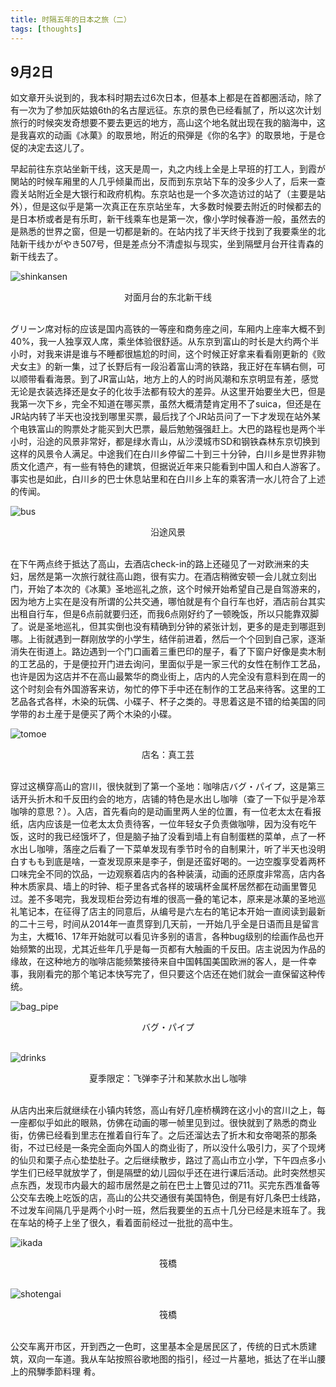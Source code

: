 ```yaml
---
title: 时隔五年的日本之旅（二）
tags: [thoughts]
---
```


## 9月2日 <a name="sep_2nd"></a>

如文章开头说到的，我本科时期去过6次日本，但基本上都是在首都圈活动，除了有一次为了参加灰姑娘6th的名古屋远征。东京的景色已经看腻了，所以这次计划旅行的时候突发奇想要不要去更远的地方，高山这个地名就出现在我的脑海中，这是我喜欢的动画《冰菓》的取景地，附近的飛弾是《你的名字》的取景地，于是仓促的决定去这儿了。

早起前往东京站坐新干线，这天是周一，丸之内线上全是上早班的打工人，到霞が関站的时候车厢里的人几乎倾巢而出，反而到东京站下车的没多少人了，后来一查霞关站附近全是大银行和政府机构。东京站也是一个多次造访过的站了（主要是站外），但是这似乎是第一次真正在东京站坐车，大多数时候要去附近的时候都去的是日本桥或者是有乐町，新干线乘车也是第一次，像小学时候春游一般，虽然去的是熟悉的世界之窗，但是一切都是新的。在站内找了半天终于找到了我要乘坐的北陆新干线かがやき507号，但是差点分不清虚拟与现实，坐到隔壁月台开往青森的新干线去了。

![shinkansen](/images/travel-2024-09/shinkansen.jpeg)
<center>对面月台的东北新干线</center>
<br>

グリーン席对标的应该是国内高铁的一等座和商务座之间，车厢内上座率大概不到40%，我一人独享双人席，乘坐体验很舒适。从东京到富山的时长是大约两个半小时，对我来讲是谁与不睡都很尴尬的时间，这个时候正好拿来看看刚更新的《败犬女主》的新一集，过了长野后有一段沿着富山湾的铁路，我正好在车辆右侧，可以顺带看看海景。到了JR富山站，地方上的人的时尚风潮和东京明显有差，感觉无论是衣装选择还是女子的化妆手法都有较大的差异。从这里开始要坐大巴，但是我第一次下乡，完全不知道在哪买票，虽然大概清楚肯定用不了suica，但还是在JR站内转了半天也没找到哪里买票，最后找了个JR站员问了一下才发现在站外某个电铁富山的购票处才能买到大巴票，最后勉勉强强赶上。大巴的路程也是两个半小时，沿途的风景非常好，都是绿水青山，从沙漠城市SD和钢铁森林东京切换到这样的风景令人满足。中途我们在白川乡停留二十到三十分钟，白川乡是世界非物质文化遗产，有一些有特色的建筑，但据说近年来只能看到中国人和白人游客了。事实也是如此，白川乡的巴士休息站里和在白川乡上车的乘客清一水儿符合了上述的传闻。

![bus](/images/travel-2024-09/bus.jpg)
<center>沿途风景</center>
<br>

在下午两点终于抵达了高山，去酒店check-in的路上还碰见了一对欧洲来的夫妇，居然是第一次旅行就往高山跑，很有实力。在酒店稍微安顿一会儿就立刻出门，开始了本次的《冰菓》圣地巡礼之旅，这个时候开始希望自己是自驾游来的，因为地方上实在是没有所谓的公共交通，哪怕就是有个自行车也好，酒店前台其实出租自行车，但是6点前就要归还，而我6点刚好约了一顿晚饭，所以只能靠双脚了。说是圣地巡礼，但其实倒也没有精确到分钟的紧张计划，更多的是走到哪逛到哪。上街就遇到一群刚放学的小学生，结伴前进着，然后一个个回到自己家，逐渐消失在街道上。路边遇到一个门口画着三重巴印的屋子，看了下窗户好像是卖木制的工艺品的，于是便拉开门进去询问，里面似乎是一家三代的女性在制作工艺品，也许是因为这店并不在高山最繁华的商业街上，店内的人完全没有意料到在周一的这个时刻会有外国游客来访，匆忙的停下手中还在制作的工艺品来待客。这里的工艺品各式各样，木染的玩偶、小碟子、杯子之类的。寻思着这是不错的给美国的同学带的お土産于是便买了两个木染的小碟。

![tomoe](/images/travel-2024-09/tomoe.jpeg)
<center>店名：真工芸</center>
<br>

穿过这横穿高山的宫川，很快就到了第一个圣地：咖啡店バグ・パイプ，这是第三话开头折木和千反田约会的地方，店铺的特色是水出し咖啡（查了一下似乎是冷萃咖啡的意思？）。入店，首先看向的是动画里两人坐的位置，有一位老太太在看报纸，店内应该是一位老太太负责待客，一位年轻女子负责做咖啡，因为没有吃午饭，这时的我已经饿坏了，但是脑子抽了没看到墙上有自制蛋糕的菜单，点了一杯水出し咖啡，落座之后看了一下菜单发现有季节时令的自制果汁，听了半天也没明白すもも到底是啥，一查发现原来是李子，倒是还蛮好喝的。一边空腹享受着两杯口味完全不同的饮品，一边观察着店内的各种装潢，动画的还原度非常高，店内各种木质家具、墙上的时钟、柜子里各式各样的玻璃杯金属杯居然都在动画里瞥见过。差不多喝完，我发现柜台旁边有堆的很高一叠的笔记本，原来是冰菓的圣地巡礼笔记本，在征得了店主的同意后，从编号是六左右的笔记本开始一直阅读到最新的二十三号，时间从2014年一直贯穿到几天前，一开始几乎全是日语而且是留言为主，大概16、17年开始就可以看见许多别的语言，各种bug级别的绘画作品也开始频繁的出现，尤其近些年几乎是每一页都有大触画的千反田。店主说因为作品的缘故，在这种地方的咖啡店能频繁接待来自中国韩国美国欧洲的客人，是一件幸事，我刚看完的那个笔记本快写完了，但只要这个店还在她们就会一直保留这种传统。

![bag_pipe](/images/travel-2024-09/bag_pipe.jpeg)
<center>バグ・パイプ</center>
<br>

![drinks](/images/travel-2024-09/drinks.jpeg)
<center>夏季限定：飞弹李子汁和某款水出し咖啡</center>
<br>

从店内出来后就继续在小镇内转悠，高山有好几座桥横跨在这小小的宫川之上，每一座都似乎如此的眼熟，仿佛在动画的哪一帧里见到过。很快就到了熟悉的商业街，仿佛已经看到里志在推着自行车了。之后还溜达去了折木和女帝喝茶的那条街，不过已经是一条完全面向外国人的商业街了，所以没什么吸引力，买了个现烤的仙贝和栗子点心垫垫肚子。之后继续散步，路过了高山市立小学，下午四点多小学生们已经早就放学了，倒是隔壁的幼儿园似乎还在进行课后活动。此时突然想买点东西，发现市内最大的超市居然是之前在巴士上瞥见过的711。买完东西准备等公交车去晚上吃饭的店，高山的公共交通很有美国特色，倒是有好几条巴士线路，不过发车间隔几乎是两个小时一班，然后我要坐的五点十几分已经是末班车了。我在车站的椅子上坐了很久，看着面前经过一批批的高中生。

![ikada](/images/travel-2024-09/ikada.jpeg)
<center>筏橋</center>
<br>

![shotengai](/images/travel-2024-09/shotengai.jpeg)
<center>筏橋</center>
<br>

公交车离开市区，开到西之一色町，这里基本全是居民区了，传统的日式木质建筑，双向一车道。我从车站按照谷歌地图的指引，经过一片墓地，抵达了在半山腰上的飛騨季節料理 肴。